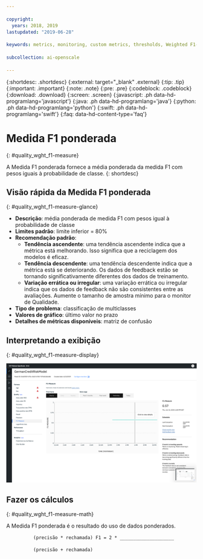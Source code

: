 ```yaml
---

copyright:
  years: 2018, 2019
lastupdated: "2019-06-28"

keywords: metrics, monitoring, custom metrics, thresholds, Weighted F1-Measure

subcollection: ai-openscale

---
```


{:shortdesc: .shortdesc}
{:external: target="_blank" .external}
{:tip: .tip}
{:important: .important}
{:note: .note}
{:pre: .pre}
{:codeblock: .codeblock}
{:download: .download}
{:screen: .screen}
{:javascript: .ph data-hd-programlang='javascript'}
{:java: .ph data-hd-programlang='java'}
{:python: .ph data-hd-programlang='python'}
{:swift: .ph data-hd-programlang='swift'}
{:faq: data-hd-content-type='faq'}

# Medida F1 ponderada
{: #quality_wght_f1-measure}

A Medida F1 ponderada fornece a média ponderada da medida F1 com pesos iguais à probabilidade de classe.
{: shortdesc}

## Visão rápida da Medida F1 ponderada
{: #quality_wght_f1-measure-glance}

- **Descrição**: média ponderada de medida F1 com pesos igual à probabilidade de classe
- **Limites padrão**: limite inferior = 80%
- **Recomendação padrão**:
   - **Tendência ascendente**: uma tendência ascendente indica que a métrica está melhorando. Isso significa que a reciclagem dos modelos é eficaz.
   - **Tendência descendente**: uma tendência descendente indica que a métrica está se deteriorando. Os dados de feedback estão se tornando significativamente diferentes dos dados de treinamento.
   - **Variação errática ou irregular**: uma variação errática ou irregular indica que os dados de feedback não são consistentes entre as avaliações. Aumente o tamanho de amostra mínimo para o monitor de Qualidade.
- **Tipo de problema**: classificação de multiclasses
- **Valores de gráfico**: último valor no prazo
- **Detalhes de métricas disponíveis**: matriz de confusão

## Interpretando a exibição
{: #quality_wght_f1-measure-display}

![o gráfico de Medida F1 ponderada é exibido.](images/quality-f1-meas.png)

## Fazer os cálculos
{: #quality_wght_f1-measure-math}

A Medida F1 ponderada é o resultado do uso de dados ponderados.

```
          (precisão * rechamada) F1 = 2 * ____________________

          (precisão + rechamada)
```
